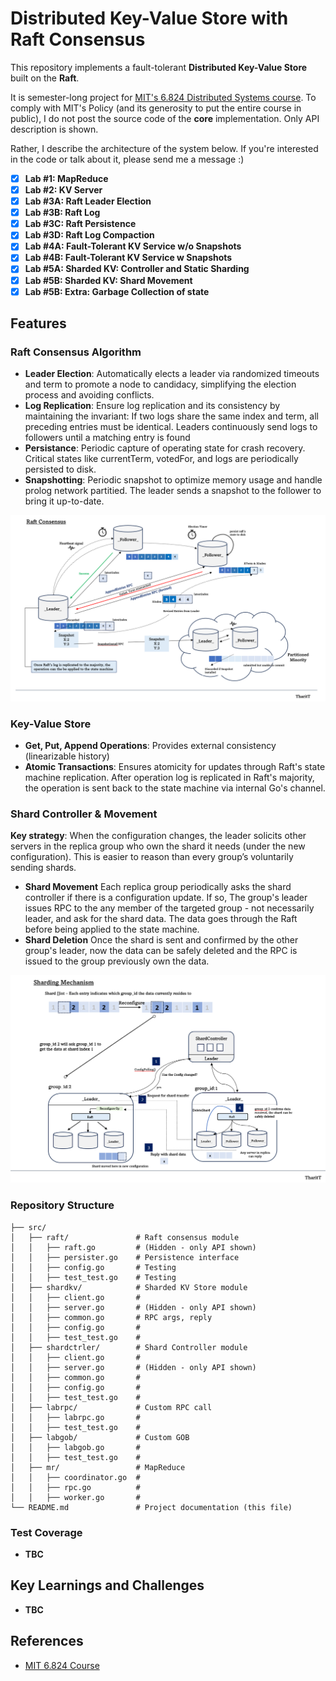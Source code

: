 # Distributed Key-Value Store with Raft Consensus

This repository implements a fault-tolerant **Distributed Key-Value Store** built on the **Raft**.

It is semester-long project for [MIT's 6.824 Distributed Systems course](http://nil.csail.mit.edu/6.5840/2024/).
To comply with MIT's Policy (and its generosity to put the entire course in public), I do not post the source code of the **core** implementation. Only API description is shown.

Rather, I describe the architecture of the system below. If you're interested in the code or talk about it, please send me a message :) 

- [x] **Lab #1: MapReduce**
- [x] **Lab #2: KV Server**
- [x] **Lab #3A: Raft Leader Election**
- [x] **Lab #3B: Raft Log**
- [x] **Lab #3C: Raft Persistence**
- [x] **Lab #3D: Raft Log Compaction**
- [x] **Lab #4A: Fault-Tolerant KV Service w/o Snapshots**
- [x] **Lab #4B: Fault-Tolerant KV Service w Snapshots**
- [x] **Lab #5A: Sharded KV: Controller and Static Sharding**
- [x] **Lab #5B: Sharded KV: Shard Movement**
- [x] **Lab #5B: Extra: Garbage Collection of state**

## Features

### Raft Consensus Algorithm

- **Leader Election**: Automatically elects a leader via randomized timeouts and term to promote a node to candidacy, simplifying the election process and avoiding conflicts.
- **Log Replication**: Ensure log replication and its consistency by maintaining the invariant: If two logs share the same index and term, all preceding entries must be identical.
  Leaders continuously send logs to followers until a matching entry is found
- **Persistance**: Periodic capture of operating state for crash recovery. Critical states like currentTerm, votedFor, and logs are periodically persisted to disk.
- **Snapshotting**: Periodic snapshot to optimize memory usage and handle prolog network partitied. The leader sends a snapshot to the follower to bring it up-to-date.

<p align="center">
<img src="./asset//raft.PNG" alt="Raft Mechanism Diagram" width="600"/>
</p>

### Key-Value Store

- **Get, Put, Append Operations**: Provides external consistency (linearizable history)
- **Atomic Transactions**: Ensures atomicity for updates through Raft's state machine replication. After operation log is replicated in Raft's majority, the operation is sent back to the state machine via internal Go's channel.

### Shard Controller & Movement

**Key strategy**: When the configuration changes, the leader solicits other servers in the replica group who own the shard it needs (under the new configuration). This is easier to reason than every group’s voluntarily sending shards.

- **Shard Movement** Each replica group periodically asks the shard controller if there is a configuration update. If so, The group's leader issues RPC to the any member of the targeted group - not necessarily leader, and ask for the shard data. The data goes through the Raft before being applied to the state machine.
- **Shard Deletion** Once the shard is sent and confirmed by the other group's leader, now the data can be safely deleted and the RPC is issued to the group previously own the data.

<p align="center">
<img src="./asset/shard.PNG" alt="Raft Mechanism Diagram" width="600"/>
</p>

### Repository Structure

```plaintext
├── src/
│   ├── raft/               # Raft consensus module
│   │   ├── raft.go         # (Hidden - only API shown)
│   │   ├── persister.go    # Persistence interface
│   │   ├── config.go       # Testing
│   │   ├── test_test.go    # Testing
│   ├── shardkv/            # Sharded KV Store module
│   │   ├── client.go       #
│   │   ├── server.go       # (Hidden - only API shown)
│   │   ├── common.go       # RPC args, reply
│   │   ├── config.go       #
│   │   ├── test_test.go    #
│   ├── shardctrler/        # Shard Controller module
│   │   ├── client.go       #
│   │   ├── server.go       # (Hidden - only API shown)
│   │   ├── common.go       #
│   │   ├── config.go       #
│   │   ├── test_test.go    #
│   ├── labrpc/             # Custom RPC call
│   │   ├── labrpc.go       #
│   │   ├── test_test.go    #
│   ├── labgob/             # Custom GOB
│   │   ├── labgob.go       #
│   │   ├── test_test.go    #
│   ├── mr/                 # MapReduce
│   │   ├── coordinator.go  #
│   │   ├── rpc.go          #
│   │   ├── worker.go       #
└── README.md               # Project documentation (this file)
```

### Test Coverage

- **TBC**

## Key Learnings and Challenges

- **TBC**

## References

- [MIT 6.824 Course](https://pdos.csail.mit.edu/6.824/)
